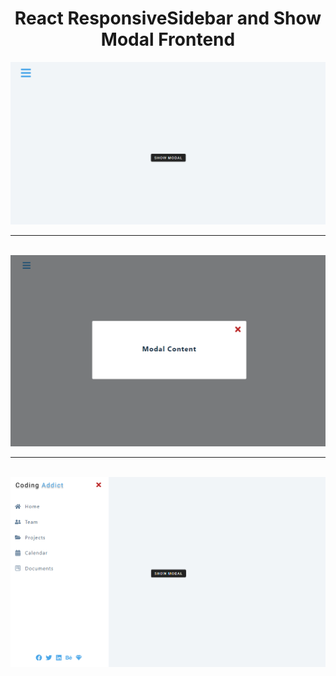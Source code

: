 <div align="center">
<h1>React ResponsiveSidebar and Show Modal Frontend</h1>
   <div align="center">
    <img src="preview1.png" width='700'/>
    <br/>
    <hr />
    <br />
    <img src="preview2.png" width='700'/>
    <br/>
    <hr />
    <br />
    <img src="preview3.png" width='700'/>
  </div>
</div>